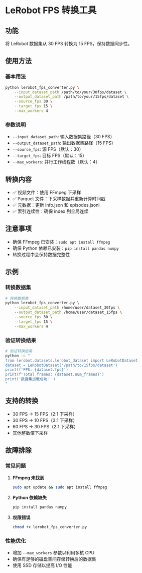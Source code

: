# LeRobot FPS 转换工具

## 功能
将 LeRobot 数据集从 30 FPS 转换为 15 FPS，保持数据同步性。

## 使用方法

### 基本用法
```bash
python lerobot_fps_converter.py \
    --input_dataset_path /path/to/your/30fps/dataset \
    --output_dataset_path /path/to/your/15fps/dataset \
    --source_fps 30 \
    --target_fps 15 \
    --max_workers 4
```

### 参数说明
- `--input_dataset_path`: 输入数据集路径（30 FPS）
- `--output_dataset_path`: 输出数据集路径（15 FPS）
- `--source_fps`: 源 FPS（默认：30）
- `--target_fps`: 目标 FPS（默认：15）
- `--max_workers`: 并行工作线程数（默认：4）

## 转换内容
- ✅ 视频文件：使用 FFmpeg 下采样
- ✅ Parquet 文件：下采样数据并重新计算时间戳
- ✅ 元数据：更新 info.json 和 episodes.jsonl
- ✅ 索引连续性：确保 index 列全局连续

## 注意事项
- 确保 FFmpeg 已安装：`sudo apt install ffmpeg`
- 确保 Python 依赖已安装：`pip install pandas numpy`
- 转换过程中会保持数据完整性

## 示例

### 转换数据集
```bash
# 转换数据集
python lerobot_fps_converter.py \
    --input_dataset_path /home/user/dataset_30fps \
    --output_dataset_path /home/user/dataset_15fps \
    --source_fps 30 \
    --target_fps 15 \
    --max_workers 4
```

### 验证转换结果
```bash
# 验证转换结果
python -c "
from lerobot.datasets.lerobot_dataset import LeRobotDataset
dataset = LeRobotDataset('/path/to/15fps/dataset')
print(f'FPS: {dataset.fps}')
print(f'Total frames: {dataset.num_frames}')
print('数据集加载成功！')
"
```

## 支持的转换
- 30 FPS → 15 FPS（2:1 下采样）
- 30 FPS → 10 FPS（3:1 下采样）
- 60 FPS → 30 FPS（2:1 下采样）
- 其他整数倍下采样

## 故障排除

### 常见问题
1. **FFmpeg 未找到**
   ```bash
   sudo apt update && sudo apt install ffmpeg
   ```

2. **Python 依赖缺失**
   ```bash
   pip install pandas numpy
   ```

3. **权限错误**
   ```bash
   chmod +x lerobot_fps_converter.py
   ```

### 性能优化
- 增加 `--max_workers` 参数以利用多核 CPU
- 确保有足够的磁盘空间存储转换后的数据集
- 使用 SSD 存储以提高 I/O 性能
